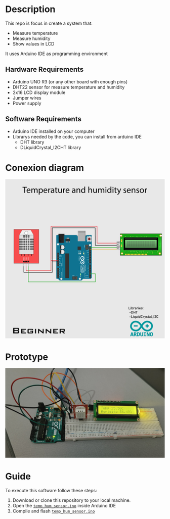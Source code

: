 # Description
This repo is focus in create a system that:
* Measure temperature
* Measure humidity
* Show values in LCD

It uses Arduino IDE as programming environment
## Hardware Requirements
- Arduino UNO R3 (or any other board with enough pins)
- DHT22 sensor for measure temperature and humidity
- 2x16 LCD display module
- Jumper wires
- Power supply
## Software Requirements
- Arduino IDE installed on your computer
- Librarys needed by the code, you can install from arduino IDE
    - DHT library
    - DLiquidCrystal_I2CHT library

# Conexion diagram
![diagram](/images/Diagram_beginner.png)
# Prototype
![prototype](/images/Prototype.jpeg)
# Guide
To execute this software follow these steps:
1. Download or clone this repository to your local machine.
2. Open the [`temp_hum_sensor.ino`](/temp_hum_sensor/temp_hum_sensor.ino) inside Arduino IDE
3. Compile and flash [`temp_hum_sensor.ino`](/temp_hum_sensor/temp_hum_sensor.ino)

